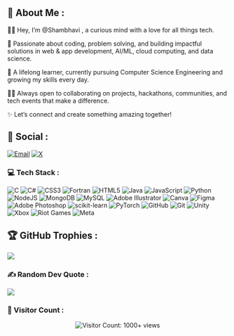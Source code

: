 




##  💫 About Me :


👋🏻 Hey, I’m @Shambhavi , a curious mind with a love for all things tech.

🚀 Passionate about coding, problem solving, and building impactful solutions in web & app development, AI/ML, cloud computing, and data science.

🌱 A lifelong learner, currently pursuing Computer Science Engineering and growing my skills every day.

🤝🏻 Always open to collaborating on projects, hackathons, communities, and tech events that make a difference.

✨ Let’s connect and create something amazing together!




##  💌 Social :





[![Email](https://img.shields.io/badge/Email-D14836?style=for-the-badge&logo=gmail&logoColor=white)](mailto:mkshambhavi966@gmail.com)
[![X](https://img.shields.io/badge/X-000000?style=for-the-badge&logo=twitter&logoColor=white)](https://x.com/IamShambhavi)









### 💻 Tech Stack :

![C](https://img.shields.io/badge/c-%2300599C.svg?style=flat&logo=c&logoColor=white) ![C#](https://img.shields.io/badge/c%23-%23239120.svg?style=flat&logo=csharp&logoColor=white) ![CSS3](https://img.shields.io/badge/css3-%231572B6.svg?style=flat&logo=css3&logoColor=white) ![Fortran](https://img.shields.io/badge/Fortran-%23734F96.svg?style=flat&logo=fortran&logoColor=white) ![HTML5](https://img.shields.io/badge/html5-%23E34F26.svg?style=flat&logo=html5&logoColor=white) ![Java](https://img.shields.io/badge/java-%23ED8B00.svg?style=flat&logo=openjdk&logoColor=white) ![JavaScript](https://img.shields.io/badge/javascript-%23323330.svg?style=flat&logo=javascript&logoColor=%23F7DF1E) ![Python](https://img.shields.io/badge/python-3670A0?style=flat&logo=python&logoColor=ffdd54) ![NodeJS](https://img.shields.io/badge/node.js-6DA55F?style=flat&logo=node.js&logoColor=white) ![MongoDB](https://img.shields.io/badge/MongoDB-%234ea94b.svg?style=flat&logo=mongodb&logoColor=white) ![MySQL](https://img.shields.io/badge/mysql-4479A1.svg?style=flat&logo=mysql&logoColor=white) ![Adobe Illustrator](https://img.shields.io/badge/adobe%20illustrator-%23FF9A00.svg?style=flat&logo=adobe%20illustrator&logoColor=white) ![Canva](https://img.shields.io/badge/Canva-%2300C4CC.svg?style=flat&logo=Canva&logoColor=white) ![Figma](https://img.shields.io/badge/figma-%23F24E1E.svg?style=flat&logo=figma&logoColor=white) ![Adobe Photoshop](https://img.shields.io/badge/adobe%20photoshop-%2331A8FF.svg?style=flat&logo=adobe%20photoshop&logoColor=white) ![scikit-learn](https://img.shields.io/badge/scikit--learn-%23F7931E.svg?style=flat&logo=scikit-learn&logoColor=white) ![PyTorch](https://img.shields.io/badge/PyTorch-%23EE4C2C.svg?style=flat&logo=PyTorch&logoColor=white) ![GitHub](https://img.shields.io/badge/github-%23121011.svg?style=flat&logo=github&logoColor=white) ![Git](https://img.shields.io/badge/git-%23F05033.svg?style=flat&logo=git&logoColor=white) ![Unity](https://img.shields.io/badge/unity-%23000000.svg?style=flat&logo=unity&logoColor=white) ![Xbox](https://img.shields.io/badge/xbox-%23107C10.svg?style=flat&logo=xbox&logoColor=white) ![Riot Games](https://img.shields.io/badge/riotgames-D32936.svg?style=flat&logo=riotgames&logoColor=white) ![Meta](https://img.shields.io/badge/Meta-%230467DF.svg?style=flat&logo=Meta&logoColor=white)

  






## 🏆 GitHub Trophies :

![](https://github-profile-trophy.vercel.app/?username=ShambhaviCode&theme=radical&no-frame=false&no-bg=false&margin-w=4)



### ✍️ Random Dev Quote :

![](https://quotes-github-readme.vercel.app/api?type=horizontal&theme=radical)




### 👥 Visitor Count :

<p align="center">
  <img src="https://img.shields.io/badge/Visitor%20Count-1000%2B-blue?style=for-the-badge&logo=github" alt="Visitor Count: 1000+ views" />
</p>

